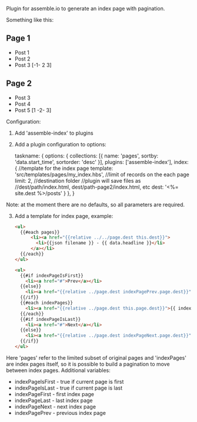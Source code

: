 Plugin for assemble.io to generate an index page with pagination.

Something like this:

Page 1
-------
- Post 1
- Post 2
- Post 3
[-1- 2 3]

Page 2
------
- Post 3
- Post 4
- Post 5
[1 -2- 3]

Configuration:
1. Add 'assemble-index' to plugins
2. Add a plugin configuration to options:

    taskname: {
        options: {
            collections: [{
                name: 'pages',
                sortby: 'data.start_time',
                sortorder: 'desc'
            }],
            plugins: ['assemble-index'],
            index: {
                //template for the index page
                template: 'src/templates/pages/my_index.hbs',
                //limit of records on the each page
                limit: 2,
                //destination folder
                //plugin will save files as
                //dest/path/index.html, dest/path-page2/index.html, etc
                dest: '<%= site.dest %>/posts'
            }
        },
    }

Note: at the moment there are no defaults, so all parameters are required.

3. Add a template for index page, example:

    ```html
    <ul>
      {{#each pages}}
          <li><a href="{{relative ../../page.dest this.dest}}">
            <li>{{json filename }} - {{ data.headline }}</li>
          </a></li>
      {{/each}}
    </ul>

    <ul>
      {{#if indexPageIsFirst}}
        <li><a href="#">Prev</a></li>
      {{else}}
        <li><a href="{{relative ../page.dest indexPagePrev.page.dest}}">Prev</a></li>
      {{/if}}
      {{#each indexPages}}
        <li><a href="{{relative ../page.dest this.page.dest}}">{{ indexPage }}</a></li>
      {{/each}}
      {{#if indexPageIsLast}}
        <li><a href="#">Next</a></li>
      {{else}}
        <li><a href="{{relative ../page.dest indexPageNext.page.dest}}">Next</a></li>
      {{/if}}
    </ul>
    ```

Here 'pages' refer to the limited subset of original pages and 'indexPages' are index pages itself,
so it is possible to build a pagination to move between index pages.
Additional variables:
- indexPageIsFirst - true if current page is first
- indexPageIsLast - true if current page is last
- indexPageFirst - first index page
- indexPageLast - last index page
- indexPageNext - next index page
- indexPagePrev - previous index page
